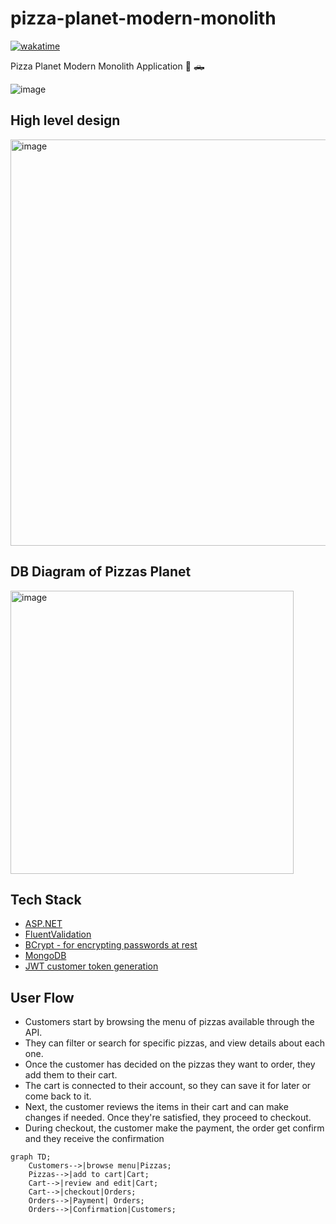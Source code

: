 # pizza-planet-modern-monolith
[![wakatime](https://wakatime.com/badge/user/dd5a4963-3f0c-406d-b3f9-b374ef837ced/project/1fcfa5b0-04f5-45c7-8bb7-8ed5057b8f4b.svg)](https://wakatime.com/badge/user/dd5a4963-3f0c-406d-b3f9-b374ef837ced/project/1fcfa5b0-04f5-45c7-8bb7-8ed5057b8f4b)

Pizza Planet Modern Monolith Application 🍕 🛻

![image](https://user-images.githubusercontent.com/38886930/210684666-03c3544f-a177-48ec-8cf5-f16da8a2c0b0.png)

## High level design
<img width="650" alt="image" src="https://user-images.githubusercontent.com/38886930/213288587-d1130891-4251-4bc7-b4db-11451a2e4286.png">

## DB Diagram of Pizzas Planet
<img width="453" alt="image" src="https://user-images.githubusercontent.com/38886930/212588448-e32f370b-57e0-4ed1-a15a-6d642c3183c8.png">

## Tech Stack

- [ASP.NET](https://dotnet.microsoft.com/en-us/apps/aspnet)
- [FluentValidation](https://docs.fluentvalidation.net/en/latest/index.html)
- [BCrypt - for encrypting passwords at rest](https://www.nuget.org/packages/BCrypt.Net-Next)
- [MongoDB](https://www.mongodb.com/)
- [JWT customer token generation](https://jwt.io/)

## User Flow

- Customers start by browsing the menu of pizzas available through the API. 
- They can filter or search for specific pizzas, and view details about each one.
- Once the customer has decided on the pizzas they want to order, they add them to their cart. 
- The cart is connected to their account, so they can save it for later or come back to it.
- Next, the customer reviews the items in their cart and can make changes if needed. Once they're satisfied, they proceed to checkout.
- During checkout, the customer make the payment, the order get confirm and they receive the confirmation

```mermaid
graph TD;
    Customers-->|browse menu|Pizzas;
    Pizzas-->|add to cart|Cart;
    Cart-->|review and edit|Cart;
    Cart-->|checkout|Orders;
    Orders-->|Payment| Orders;
    Orders-->|Confirmation|Customers;
```

